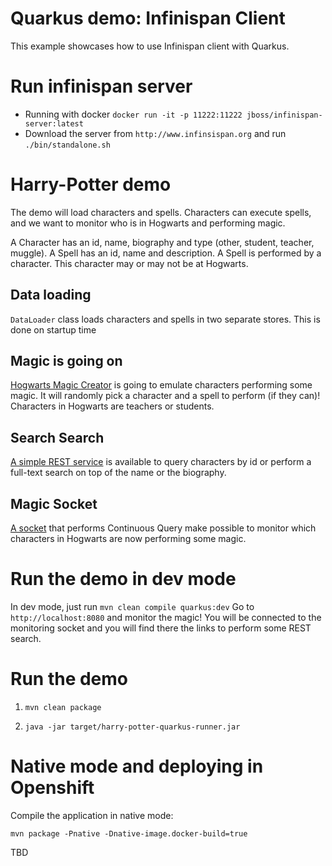 # Quarkus demo: Infinispan Client

This example showcases how to use Infinispan client with Quarkus. 

# Run infinispan server

- Running with docker `docker run -it -p 11222:11222 jboss/infinispan-server:latest`
- Download the server from `http://www.infinsispan.org` and run `./bin/standalone.sh`

# Harry-Potter demo

The demo will load characters and spells. Characters can execute spells, and we want to monitor who is in
Hogwarts and performing magic.

A Character has an id, name, biography and type (other, student, teacher, muggle).
A Spell has an id, name and description.
A Spell is performed by a character. This character may or may not be at Hogwarts.

## Data loading
`DataLoader` class loads characters and spells in two separate stores.
This is done on startup time

## Magic is going on
[Hogwarts Magic Creator](src/main/java/org/acme/infinispanclient/service/HogwartsMagicCreator.java) is going to emulate
characters performing some magic. It will randomly pick a character and a spell to perform (if they can)!
Characters in Hogwarts are teachers or students. 

## Search Search
[A simple REST service](src/main/java/org/acme/infinispanclient/CharactersResource.java) is available to query
characters by id or perform a full-text search on top of the name or the biography. 

## Magic Socket
[A socket](src/main/java/org/acme/infinispanclient/HogwartsMagicSocket.java) that performs Continuous Query make possible to
monitor which characters in Hogwarts are now performing some magic.

# Run the demo in dev mode
In dev mode, just run `mvn clean compile quarkus:dev`
Go to `http://localhost:8080` and monitor the magic!
You will be connected to the monitoring socket and you will find there the links to perform some REST search.

# Run the demo 

1) `mvn clean package`

2) `java -jar target/harry-potter-quarkus-runner.jar`

# Native mode and deploying in Openshift
Compile the application in native mode:

`mvn package -Pnative -Dnative-image.docker-build=true`

TBD


